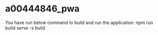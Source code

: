 # a00444846_pwa

You have run below command to build and run the application:
npm run build
serve -s build
